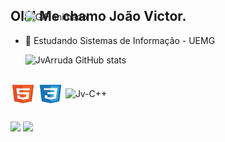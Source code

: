## Olá! Me chamo João Victor.


- 🔭 Estudando Sistemas de Informação - UEMG

  ![JvArruda GitHub stats](https://github-readme-stats.vercel.app/api?username=jvarrudx&show_icons=true&theme=radical)

  <div style="position: relative;">
  <img src="[https://cdn.discordapp.com/attachments/1072283039922667601/1129821974907068518/gifs-de-anime-lofi-9.gif](https://i.pinimg.com/originals/dc/57/dc/dc57dc17be914961151a24057f05a5fd.gif)" alt="GIF animado" style="width: 225px; position: absolute; top: -100px;">
</div>



  

<div style="display: inline_block"><br>
  
  <img align="center" alt="Jv-HTML" height="30" width="40" src="https://raw.githubusercontent.com/devicons/devicon/master/icons/html5/html5-original.svg">
  <img align="center" alt="Jv-CSS" height="30" width="40" src="https://raw.githubusercontent.com/devicons/devicon/master/icons/css3/css3-original.svg">
  <img align="center" alt="Jv-C++" height="30" width="40" src="https://cdn.jsdelivr.net/gh/devicons/devicon/icons/cplusplus/cplusplus-original.svg" />
  
  </div>
             
  ##    

  <div> 
  <a href="https://instagram.com/jv.arrudx" target="_blank"><img src="https://img.shields.io/badge/-Instagram-%23E4405F?style=for-the-badge&logo=instagram&logoColor=white" target="_blank"></a>
  <a href = "mailto:joaovictorcostaarruda@gmail.com"><img src="https://img.shields.io/badge/-Gmail-%23333?style=for-the-badge&logo=gmail&logoColor=white" target="_blank"></a>
    
</div>







            
          
